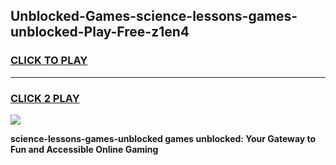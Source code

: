 
## Unblocked-Games-science-lessons-games-unblocked-Play-Free-z1en4
<h3>
<a href="https://premium76.site?title=science-lessons-games-unblocked&ref=21A">CLICK TO PLAY</a></h3>
<hr>

<h3>
<a href="https://premium76.site?title=science-lessons-games-unblocked&ref=21A">CLICK 2 PLAY</a>
  
</h3>

<a href="https://premium76.site?title=science-lessons-games-unblocked&ref=21A"><img src="https://clearcache.store/games.png"></a>


**science-lessons-games-unblocked games unblocked: Your Gateway to Fun and Accessible Online Gaming**
